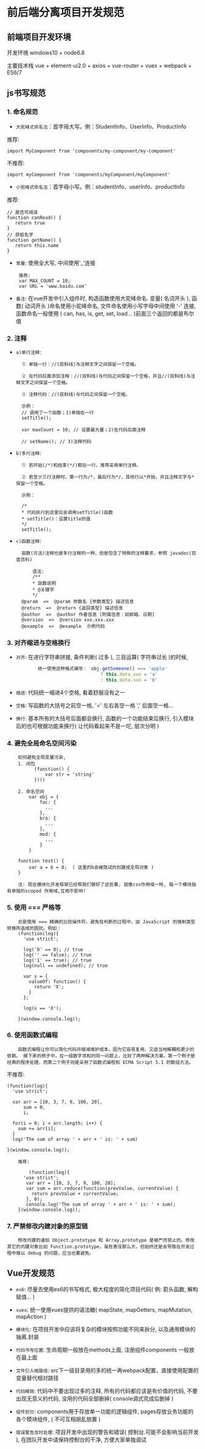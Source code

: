 # 前后端分离项目开发规范

## 前端项目开发环境

开发环境 windows10 + node6.8

主要技术栈 vue + element-ui2.0 + axios + vue-router + vuex + webpack + ES6/7

## js书写规范

### 1. 命名规范

* `大驼峰式命名法`：首字母大写。例：StudentInfo、UserInfo、ProductInfo

推荐:
```
import MyComponent from 'components/my-component/my-component'
```
不推荐: 
```
import myComponent from 'components/myComponent/myComponent'
```
* `小驼峰式命名法`：首字母小写。例：studentInfo、userInfo、productInfo
   
推荐: 
```
// 是否可阅读
function canRead() {
   return true
}
// 获取名字
function getName() {
   return this.name
}
```       

* `常量`: 使用全大写, 中间使用'_'连接
    
       推荐: 
       var MAX_COUNT = 10;
       var URL = 'www.baidu.com'
       

* `备注`: 在vue开发中引入组件时, 构造函数使用大驼峰命名. 变量( 名词开头 ), 函数( 动词开头 )命名使用小驼峰命名, 文件命名使用小写字母中间使用 '-' 连接, 函数命名一般使用 ( can, has, is, get, set, load... )前面三个返回的都是布尔值 

       
### 2. 注释

* `a)单行注释`: 

        ① 单独一行：//(双斜线)与注释文字之间保留一个空格。

        ② 在代码后面添加注释：//(双斜线)与代码之间保留一个空格，并且//(双斜线)与注释文字之间保留一个空格。

        ③ 注释代码：//(双斜线)与代码之间保留一个空格。
        
        示例：
		// 调用了一个函数；1)单独在一行
		setTitle();
		 
		var maxCount = 10; // 设置最大量；2)在代码后面注释
		 
		// setName(); // 3)注释代码

* `b)多行注释`: 
        
        ① 若开始(/*)和结束(*/)都在一行，推荐采用单行注释。

		② 若至少三行注释时，第一行为/*，最后行为*/，其他行以*开始，并且注释文字与*保留一个空格。
		
		示例：
		
		/*
		* 代码执行到这里后会调用setTitle()函数
		* setTitle()：设置title的值
		*/
		setTitle();
		
* `c)函数注释`: 

        函数(方法)注释也是多行注释的一种，但是包含了特殊的注释要求，参照 javadoc(百度百科)
        
	        语法: 
	        /** 
	        * 函数说明 
	        * @关键字 
	        */
	    @param  =>  @param 参数名 {参数类型} 描述信息
	    @return  =>  @return {返回类型} 描述信息
	    @author  =>  @author 作者信息 [附属信息：如邮箱、日期]
	    @version  =>  @version xxx.xxx.xxx
	    @example  =>  @example  示例代码
	    
### 3. 对齐缩进与空格换行

* `对齐`: 在进行字符串拼接, 条件判断( 过多 ), 三目运算( 字符串过长 )的时候, 

	``` javascript
	        统一使用这种格式编写:  obj.getSomeone() === 'apple' 
	                               ? this.data.sun = 'a'
	                               : this.data.sun = 'b'
	```
* `缩进`: 代码统一缩进4个空格, 看着舒服没有之一

* `空格`: 写函数的大括号之前空一格, '=' 左右各空一格     ',' 后面空一格...

* `换行`: 基本所有的大括号后面都会换行, 函数的一个功能结束后换行, 引入模块后的也可根据功能来换行( 让代码看起来不是一坨, 层次分明 )

### 4. 避免全局命名空间污染
 
        如何避免全局变量污染, 
        1. 闭包  
              (function() {
                  var str = 'string'
              })()
              
        2. 命名空间 
            var obj = {
                fac: {
                  ...
                },
                bra: {
                  ...
                },
                mod: {
                  ...
                }
            }
            
        function test() {
            var a = b = 8;  ( 这里的b会被隐试的创建成全局对象 )
        }   
        
        注: 现在模块化开发框架已经帮我们做好了这些事, 就像css作用域一样, 每一个模块独有单独的scoped 作用域,互相不影响! 
        
### 5. 使用 === 严格等 
 
        总是使用 === 精确的比较操作符，避免在判断的过程中，由 JavaScript 的强制类型转换所造成的困扰。例如：  
        (function(log){
		  'use strict';
		
		  log('0' == 0); // true
		  log('' == false); // true
		  log('1' == true); // true
		  log(null == undefined); // true
		
		  var x = {
		    valueOf: function() {
		      return 'X';
		    }
		  };
		
		  log(x == 'X');
		
		}(window.console.log)); 
		
### 6. 使用函数式编程   
     
        函数式编程让你可以简化代码并缩减维护成本，因为它容易复用，又适当地解耦和更少的依赖。 接下来的例子中，在一组数字求和的同一问题上，比较了两种解决方案。第一个例子是经典的程序处理，而第二个例子则是采用了函数式编程和 ECMA Script 5.1 的数组方法。
    
不推荐: 
```
(function(log){
  'use strict';

  var arr = [10, 3, 7, 9, 100, 20],
      sum = 0,
      i;

  for(i = 0; i < arr.length; i++) {
    sum += arr[i];
  }
  log('The sum of array ' + arr + ' is: ' + sum)

}(window.console.log));
```
			
	    推荐: 
	    
	        (function(log){
		  'use strict';		
		   var arr = [10, 3, 7, 9, 100, 20];
		   var sum = arr.reduce(function(prevValue, currentValue) {
		     return prevValue + currentValue;
		   }, 0);
		   console.log('The sum of array ' + arr + ' is: ' + sum);
		}(window.console.log));
			
### 7. 严禁修改内建对象的原型链
    
        修改内建的诸如 Object.prototype 和 Array.prototype 是被严厉禁止的。修改其它的内建对象比如 Function.prototype，虽危害没那么大，但始终还是会导致在开发过程中难以 debug 的问题，应当也要避免。			

## Vue开发规范

* `es6`: 尽量去使用es6的书写格式, 极大程度的简化项目代码( 例: 箭头函数, 解构赋值... )

* `vuex`: 统一使用vuex提供的语法糖( mapState,  mapGetters, mapMutation,  mapAction )

* `模块化`: 在项目开发中应该将复杂的模块按照功能不同来拆分, 以及通用模块的抽离.封装

* `代码书写位置`: 生命周期一般放在methods上面, 注册组件components 一般放在最上面

* `文件引入根路径`: src下一级目录用的多的统一再webpack配置，直接使用配置的变量替代相对路径

* `代码精简`: 代码中不要出现过多的注释, 所有的代码都应该是有价值的代码, 不要出现无意义的代码, 没用的代码全部删掉( console调式完成后删掉 )

* `组件划分`: components用于存放单一功能的逻辑组件, pages存放业务功能的各个模块组件, ( 不可互相胡乱放置 )

* `错误警告及时处理`: 项目开发中出现的警告和错误( 控制台.可能不会影响当前开发 ), 在团队开发中请保持控制台的干净, 方便大家单独调试


